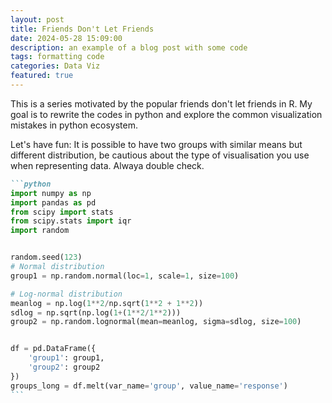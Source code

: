```yaml
---
layout: post
title: Friends Don't Let Friends 
date: 2024-05-28 15:09:00
description: an example of a blog post with some code
tags: formatting code
categories: Data Viz
featured: true
---
```


This is a series motivated by the popular friends don't let friends in R.
My goal is to rewrite the codes in python and explore the common visualization mistakes in python ecosystem.

Let's have fun:
It is possible to have two groups with similar means but different distribution, be cautious about the type of visualisation you use when representing data.
Alwaya double check.

````markdown
```python
import numpy as np
import pandas as pd
from scipy import stats
from scipy.stats import iqr
import random


random.seed(123)
# Normal distribution
group1 = np.random.normal(loc=1, scale=1, size=100)

# Log-normal distribution
meanlog = np.log(1**2/np.sqrt(1**2 + 1**2))
sdlog = np.sqrt(np.log(1+(1**2/1**2)))
group2 = np.random.lognormal(mean=meanlog, sigma=sdlog, size=100)


df = pd.DataFrame({
    'group1': group1,
    'group2': group2
})
groups_long = df.melt(var_name='group', value_name='response')
```
````
